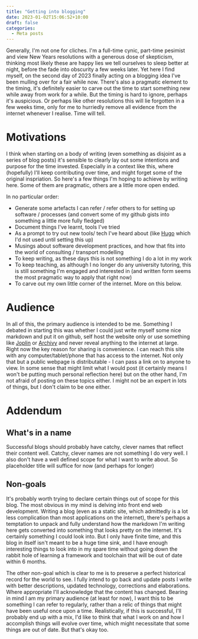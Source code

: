 ```yaml
---
title: "Getting into blogging"
date: 2023-01-02T15:06:52+10:00
draft: false
categories:
  - Meta posts
---
```


Generally, I'm not one for cliches. I'm a full-time cynic, part-time pesimist and view New Years resolutions with a generous dose of skepticism, thinking most likely these are happy lies we tell ourselves to sleep better at night, before the fade into obscurity a few weeks later. Yet here I find myself, on the second day of 2023 finally acting on a blogging idea I've been mulling over for a fair while now. There's also a pragmatic element to the timing, it's definitely easier to carve out the time to start something new while away from work for a while. But the timing is hard to ignore, perhaps it's auspicious. Or perhaps like other resolutions this will lie forgotten in a few weeks time, only for me to hurriedly remove all evidence from the internet whenever I realise. Time will tell.

# Motivations
I think when starting on a body of writing (even something as disjoint as a series of blog posts) it's sensible to clearly lay out some intentions and purpose for the time invested. Especially in a context like this, where (hopefully) I'll keep contributing over time, and might forget some of the original inspriation. So here's a few things I'm hoping to achieve by writing here. Some of them are pragmatic, others are a little more open ended. 

In no particular order:
* Generate some artefacts I can refer / refer others to for setting up software / processes (and convert some of my github gists into something a little more fully fledged)
* Document things I've learnt, tools I've tried
* As a prompt to try out new tools/ tech I've heard about (like [Hugo](https://gohugo.io/) which I'd not used until setting this up)
* Musings about software development practices, and how that fits into the world of consulting / transport modelling
* To keep writing, as these days this is not something I do a lot in my work
* To keep teaching, as although I no longer do any university tutoring, this is still something I'm engaged and interested in (and written form seems the most pragmatic way to apply that right now)
* To carve out my own little corner of the internet. More on this below.

# Audience
In all of this, the primary audience is intended to be me. Something I debated in starting this was whether I could just write myself some nice markdown and put it on github, self host the website only or use something like [Joplin](https://joplinapp.org/) or [Archivy](https://archivy.github.io/) and never reveal anything to the internet at large. Right now the key reason for sharing is convenience. I can reach this site with any computer/tablet/phone that has access to the internet. Not only that but a public webpage is distributable - I can pass a link on to anyone to view. In some sense that might limit what I would post (it certainly means I won't be putting much personal reflection here) but on the other hand, I'm not afraid of posting on these topics either. I might not be an expert in lots of things, but I don't claim to be one either. 

# Addendum

## What's in a name
Successful blogs should probably have catchy, clever names that reflect their content well. Catchy, clever names are not something I do very well. I also don't have a well defined scope for what I want to write about. So placeholder title will suffice for now (and perhaps for longer)

## Non-goals
It's probably worth trying to declare certain things out of scope for this blog. The most obvious in my mind is delving into front end web development. Writing a blog (even as a static site, which admittedly is a lot less complication than most applications on the internet), there's perhaps a temptation to unpack and fully understand how the markdown I'm writing here gets converted into something that looks pretty on the internet. It's certainly something I could look into. But I only have finite time, and this blog in itself isn't meant to be a huge time sink, and I have enough interesting things to look into in my spare time without going down the rabbit hole of learning a framework and toolchain that will be out of date within 6 months. 

The other non-goal which is clear to me is to preserve a perfect historical record for the world to see. I fully intend to go back and update posts I write with better descriptions, updated technology, corrections and elaborations. Where appropriate I'll acknowledge that the content has changed. Bearing in mind I am my primary audience (at least for now), I want this to be something I can refer to regularly, rather than a relic of things that might have been useful once upon a time. Realistically, if this is successful, I'll probably end up with a mix, I'd like to think that what I work on and how I accomplish things will evolve over time, which might necessitate that some things are out of date. But that's okay too.